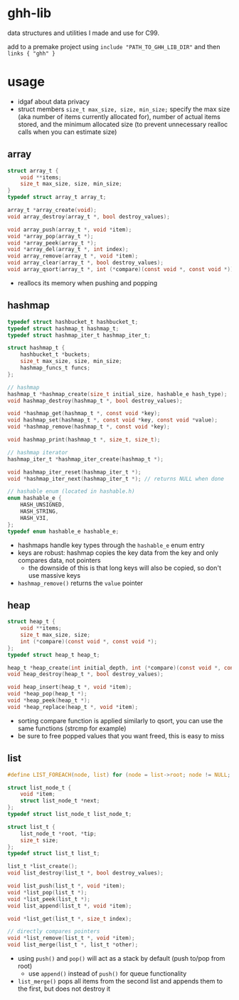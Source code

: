 # ghh-lib

data structures and utilities I made and use for C99. 

add to a premake project using `include "PATH_TO_GHH_LIB_DIR"` and then `links { "ghh" }`

# usage

- idgaf about data privacy
- struct members `size_t max_size, size, min_size;` specify the max size (aka number of items currently allocated for), number of actual items stored, and the minimum allocated size (to prevent unnecessary realloc calls when you can estimate size)

## array

```c
struct array_t {
	void **items;
	size_t max_size, size, min_size;
}
typedef struct array_t array_t;

array_t *array_create(void);
void array_destroy(array_t *, bool destroy_values);

void array_push(array_t *, void *item);
void *array_pop(array_t *);
void *array_peek(array_t *);
void *array_del(array_t *, int index);
void array_remove(array_t *, void *item);
void array_clear(array_t *, bool destroy_values);
void array_qsort(array_t *, int (*compare)(const void *, const void *));
```

- reallocs its memory when pushing and popping

## hashmap

```c
typedef struct hashbucket_t hashbucket_t;
typedef struct hashmap_t hashmap_t;
typedef struct hashmap_iter_t hashmap_iter_t;

struct hashmap_t {
	hashbucket_t *buckets;
	size_t max_size, size, min_size;
	hashmap_funcs_t funcs;
};

// hashmap
hashmap_t *hashmap_create(size_t initial_size, hashable_e hash_type);
void hashmap_destroy(hashmap_t *, bool destroy_values);

void *hashmap_get(hashmap_t *, const void *key);
void hashmap_set(hashmap_t *, const void *key, const void *value);
void *hashmap_remove(hashmap_t *, const void *key);

void hashmap_print(hashmap_t *, size_t, size_t);

// hashmap iterator
hashmap_iter_t *hashmap_iter_create(hashmap_t *);

void hashmap_iter_reset(hashmap_iter_t *);
void *hashmap_iter_next(hashmap_iter_t *); // returns NULL when done
```

```c
// hashable enum (located in hashable.h)
enum hashable_e {
	HASH_UNSIGNED,
	HASH_STRING,
	HASH_V3I,
};
typedef enum hashable_e hashable_e;
```
- hashmaps handle key types through the `hashable_e` enum entry
- keys are robust: hashmap copies the key data from the key and only compares data, not pointers
  - the downside of this is that long keys will also be copied, so don't use massive keys
- `hashmap_remove()` returns the `value` pointer

## heap

```c
struct heap_t {
	void **items;
	size_t max_size, size;
	int (*compare)(const void *, const void *);
};
typedef struct heap_t heap_t;

heap_t *heap_create(int initial_depth, int (*compare)(const void *, const void *));
void heap_destroy(heap_t *, bool destroy_values);

void heap_insert(heap_t *, void *item);
void *heap_pop(heap_t *);
void *heap_peek(heap_t *);
void *heap_replace(heap_t *, void *item);
```

- sorting compare function is applied similarly to qsort, you can use the same functions (strcmp for example)
- be sure to free popped values that you want freed, this is easy to miss

## list

```c
#define LIST_FOREACH(node, list) for (node = list->root; node != NULL; node = node->next)

struct list_node_t {
	void *item;
	struct list_node_t *next;
};
typedef struct list_node_t list_node_t;

struct list_t {
	list_node_t *root, *tip;
	size_t size;
};
typedef struct list_t list_t;

list_t *list_create();
void list_destroy(list_t *, bool destroy_values);

void list_push(list_t *, void *item);
void *list_pop(list_t *);
void *list_peek(list_t *);
void list_append(list_t *, void *item);

void *list_get(list_t *, size_t index);

// directly compares pointers
void *list_remove(list_t *, void *item);
void list_merge(list_t *, list_t *other);
```

- using `push()` and `pop()` will act as a stack by default (push to/pop from root)
	- use `append()` instead of `push()` for queue functionality
- `list_merge()` pops all items from the second list and appends them to the first, but does not destroy it
